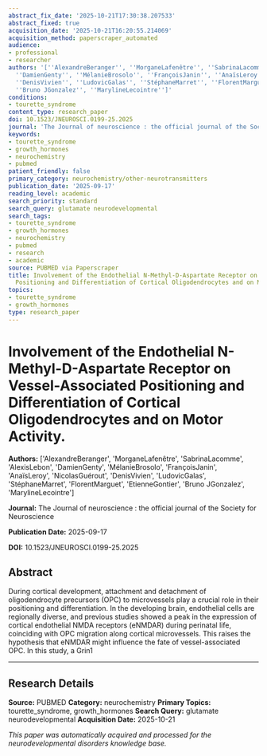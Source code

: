```yaml
---
abstract_fix_date: '2025-10-21T17:30:38.207533'
abstract_fixed: true
acquisition_date: '2025-10-21T16:20:55.214069'
acquisition_method: paperscraper_automated
audience:
- professional
- researcher
authors: '[''AlexandreBeranger'', ''MorganeLafenêtre'', ''SabrinaLacomme'', ''AlexisLebon'',
  ''DamienGenty'', ''MélanieBrosolo'', ''FrançoisJanin'', ''AnaïsLeroy'', ''NicolasGuérout'',
  ''DenisVivien'', ''LudovicGalas'', ''StéphaneMarret'', ''FlorentMarguet'', ''EtienneGontier'',
  ''Bruno JGonzalez'', ''MarylineLecointre'']'
conditions:
- tourette_syndrome
content_type: research_paper
doi: 10.1523/JNEUROSCI.0199-25.2025
journal: 'The Journal of neuroscience : the official journal of the Society for Neuroscience'
keywords:
- tourette_syndrome
- growth_hormones
- neurochemistry
- pubmed
patient_friendly: false
primary_category: neurochemistry/other-neurotransmitters
publication_date: '2025-09-17'
reading_level: academic
search_priority: standard
search_query: glutamate neurodevelopmental
search_tags:
- tourette_syndrome
- growth_hormones
- neurochemistry
- pubmed
- research
- academic
source: PUBMED via Paperscraper
title: Involvement of the Endothelial N-Methyl-D-Aspartate Receptor on Vessel-Associated
  Positioning and Differentiation of Cortical Oligodendrocytes and on Motor Activity.
topics:
- tourette_syndrome
- growth_hormones
type: research_paper
---
```


# Involvement of the Endothelial N-Methyl-D-Aspartate Receptor on Vessel-Associated Positioning and Differentiation of Cortical Oligodendrocytes and on Motor Activity.

**Authors:** ['AlexandreBeranger', 'MorganeLafenêtre', 'SabrinaLacomme', 'AlexisLebon', 'DamienGenty', 'MélanieBrosolo', 'FrançoisJanin', 'AnaïsLeroy', 'NicolasGuérout', 'DenisVivien', 'LudovicGalas', 'StéphaneMarret', 'FlorentMarguet', 'EtienneGontier', 'Bruno JGonzalez', 'MarylineLecointre']

**Journal:** The Journal of neuroscience : the official journal of the Society for Neuroscience

**Publication Date:** 2025-09-17

**DOI:** 10.1523/JNEUROSCI.0199-25.2025

## Abstract

During cortical development, attachment and detachment of oligodendrocyte precursors (OPC) to microvessels play a crucial role in their positioning and differentiation. In the developing brain, endothelial cells are regionally diverse, and previous studies showed a peak in the expression of cortical endothelial NMDA receptors (eNMDAR) during perinatal life, coinciding with OPC migration along cortical microvessels. This raises the hypothesis that eNMDAR might influence the fate of vessel-associated OPC. In this study, a Grin1

---

## Research Details

**Source:** PUBMED
**Category:** neurochemistry
**Primary Topics:** tourette_syndrome, growth_hormones
**Search Query:** glutamate neurodevelopmental
**Acquisition Date:** 2025-10-21

*This paper was automatically acquired and processed for the neurodevelopmental disorders knowledge base.*
